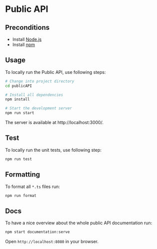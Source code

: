 # Public API

## Preconditions
 - Install [Node.js](https://nodejs.org/en/) 
 - Install [npm](https://www.npmjs.com/)

## Usage

To locally run the Public API, use following steps:

``` sh
# Change into project directory
cd publicAPI

# Install all dependencies
npm install

# Start the development server
npm run start
```

The server is available at http://localhost:3000/.

## Test

To locally run the unit tests, use following step:

``` sh
npm run test
```

## Formatting

To format all `*.ts` files run:

``` sh
npm run format
```

## Docs

To have a nice overview about the whole public API documentation run:

```bash
npm start documentation:serve
```

Open `http://localhost:8080` in your browser.
